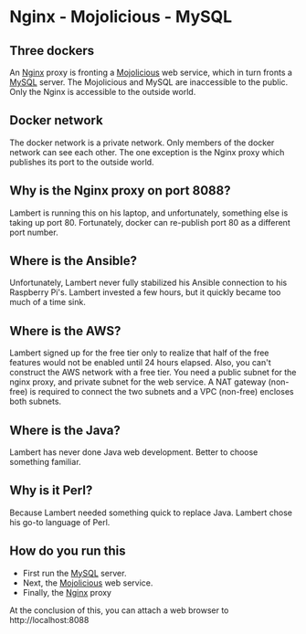 # Nginx - Mojolicious - MySQL


## Three dockers

An [Nginx](nginx) proxy is fronting a [Mojolicious](mojolicious) web service, which in turn fronts a [MySQL](mysql) server. The Mojolicious and MySQL are inaccessible to the public. Only the Nginx is accessible to the outside world.

## Docker network

The docker network is a private network. Only members of the docker network can see each other. The one exception is the Nginx proxy which publishes its port to the outside world.

## Why is the Nginx proxy on port 8088?

Lambert is running this on his laptop, and unfortunately, something else is taking up port 80. Fortunately, docker can re-publish port 80 as a different port number.

## Where is the Ansible?

Unfortunately, Lambert never fully stabilized his Ansible connection to his Raspberry Pi's. Lambert invested a few hours, but it quickly became too much of a time sink.

## Where is the AWS?

Lambert signed up for the free tier only to realize that half of the free features would not be enabled until 24 hours elapsed. Also, you can't construct the AWS network with a free tier. You need a public subnet for the nginx proxy, and private subnet for the web service. A NAT gateway (non-free) is required to connect the two subnets and a VPC (non-free) encloses both subnets.

## Where is the Java?

Lambert has never done Java web development. Better to choose something familiar.

## Why is it Perl?

Because Lambert needed something quick to replace Java. Lambert chose his go-to language of Perl.

## How do you run this

* First run the [MySQL](mysql) server.
* Next, the [Mojolicious](mojolicious) web service.
* Finally, the [Nginx](nginx) proxy

At the conclusion of this, you can attach a web browser to http://localhost:8088
